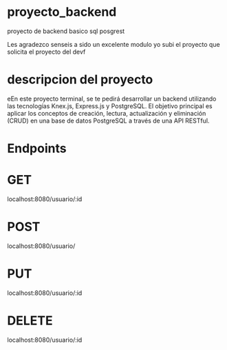 # proyecto_backend
proyecto de backend basico sql posgrest

Les agradezco senseis a sido un excelente modulo yo subi el proyecto que solicita el proyecto del devf 

# descripcion del proyecto 
eEn este proyecto terminal, se te pedirá desarrollar un backend utilizando las tecnologías Knex.js, Express.js y PostgreSQL. El objetivo principal es aplicar los conceptos de creación, lectura, actualización y eliminación (CRUD) en una base de datos PostgreSQL a través de una API RESTful.
# Endpoints
# GET 
localhost:8080/usuario/:id
# POST
localhost:8080/usuario/
# PUT
localhost:8080/usuario/:id
# DELETE
localhost:8080/usuario/:id
